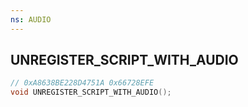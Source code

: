 ```yaml
---
ns: AUDIO
---
```

## UNREGISTER_SCRIPT_WITH_AUDIO

```c
// 0xA8638BE228D4751A 0x66728EFE
void UNREGISTER_SCRIPT_WITH_AUDIO();
```

